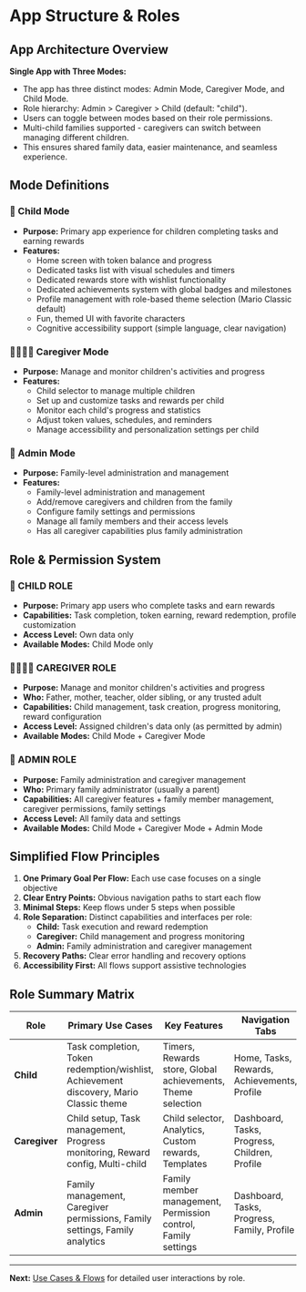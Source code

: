 # App Structure & Roles

## App Architecture Overview

**Single App with Three Modes:**
- The app has three distinct modes: Admin Mode, Caregiver Mode, and Child Mode.
- Role hierarchy: Admin > Caregiver > Child (default: "child").
- Users can toggle between modes based on their role permissions.
- Multi-child families supported - caregivers can switch between managing different children.
- This ensures shared family data, easier maintenance, and seamless experience.

## Mode Definitions

### 🧒 Child Mode
- **Purpose:** Primary app experience for children completing tasks and earning rewards
- **Features:**
  - Home screen with token balance and progress
  - Dedicated tasks list with visual schedules and timers
  - Dedicated rewards store with wishlist functionality
  - Dedicated achievements system with global badges and milestones
  - Profile management with role-based theme selection (Mario Classic default)
  - Fun, themed UI with favorite characters
  - Cognitive accessibility support (simple language, clear navigation)

### 👨‍👩‍👧‍👦 Caregiver Mode
- **Purpose:** Manage and monitor children's activities and progress
- **Features:**
  - Child selector to manage multiple children
  - Set up and customize tasks and rewards per child
  - Monitor each child's progress and statistics
  - Adjust token values, schedules, and reminders
  - Manage accessibility and personalization settings per child

### 👑 Admin Mode
- **Purpose:** Family-level administration and management
- **Features:**
  - Family-level administration and management
  - Add/remove caregivers and children from the family
  - Configure family settings and permissions
  - Manage all family members and their access levels
  - Has all caregiver capabilities plus family administration

## Role & Permission System

### 🧒 CHILD ROLE
- **Purpose:** Primary app users who complete tasks and earn rewards
- **Capabilities:** Task completion, token earning, reward redemption, profile customization
- **Access Level:** Own data only
- **Available Modes:** Child Mode only

### 👨‍👩‍👧‍👦 CAREGIVER ROLE
- **Purpose:** Manage and monitor children's activities and progress
- **Who:** Father, mother, teacher, older sibling, or any trusted adult
- **Capabilities:** Child management, task creation, progress monitoring, reward configuration
- **Access Level:** Assigned children's data only (as permitted by admin)
- **Available Modes:** Child Mode + Caregiver Mode

### 👑 ADMIN ROLE
- **Purpose:** Family administration and caregiver management
- **Who:** Primary family administrator (usually a parent)
- **Capabilities:** All caregiver features + family member management, caregiver permissions, family settings
- **Access Level:** All family data and settings
- **Available Modes:** Child Mode + Caregiver Mode + Admin Mode

## Simplified Flow Principles

1. **One Primary Goal Per Flow:** Each use case focuses on a single objective
2. **Clear Entry Points:** Obvious navigation paths to start each flow
3. **Minimal Steps:** Keep flows under 5 steps when possible
4. **Role Separation:** Distinct capabilities and interfaces per role:
   - **Child:** Task execution and reward redemption
   - **Caregiver:** Child management and progress monitoring
   - **Admin:** Family administration and caregiver management
5. **Recovery Paths:** Clear error handling and recovery options
6. **Accessibility First:** All flows support assistive technologies

## Role Summary Matrix

| Role | Primary Use Cases | Key Features | Navigation Tabs |
|------|------------------|--------------|-----------------|
| **Child** | Task completion, Token redemption/wishlist, Achievement discovery, Mario Classic theme | Timers, Rewards store, Global achievements, Theme selection | Home, Tasks, Rewards, Achievements, Profile |
| **Caregiver** | Child setup, Task management, Progress monitoring, Reward config, Multi-child | Child selector, Analytics, Custom rewards, Templates | Dashboard, Tasks, Progress, Children, Profile |
| **Admin** | Family management, Caregiver permissions, Family settings, Family analytics | Family member management, Permission control, Family settings | Dashboard, Tasks, Progress, Family, Profile |

---

**Next:** [Use Cases & Flows](use-cases.md) for detailed user interactions by role.

